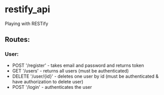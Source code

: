 # restify_api
Playing with RESTify

## Routes:

### User:

* POST '/register' - takes email and password and returns token
* GET '/users' - returns all users (must be authenticated)
* DELETE '/user/{id}' - deletes one user by id (must be authenticated & have authorization to delete user)
* POST '/login' - authenticates the user



